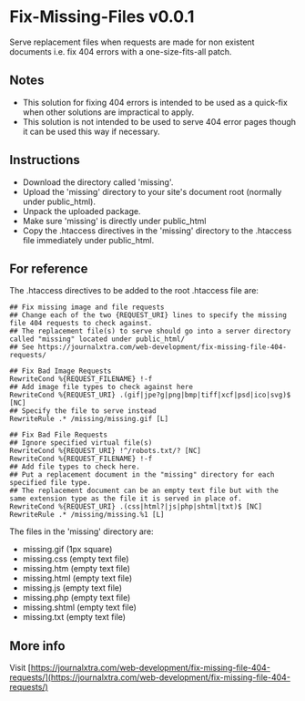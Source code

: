 # Fix-Missing-Files v0.0.1
Serve replacement files when requests are made for non existent documents i.e. fix 404 errors with a one-size-fits-all patch.

## Notes

- This solution for fixing 404 errors is intended to be used as a quick-fix when other solutions are impractical to apply.
- This solution is not intended to be used to serve 404 error pages though it can be used this way if necessary.

## Instructions

- Download the directory called 'missing'.
- Upload the 'missing' directory to your site's document root (normally under public_html).
- Unpack the uploaded package.
- Make sure 'missing' is directly under public_html
- Copy the .htaccess directives in the 'missing' directory to the .htaccess file immediately under public_html.

## For reference

The .htaccess directives to be added to the root .htaccess file are:

```
## Fix missing image and file requests
## Change each of the two {REQUEST_URI} lines to specify the missing file 404 requests to check against.
## The replacement file(s) to serve should go into a server directory called "missing" located under public_html/
## See https://journalxtra.com/web-development/fix-missing-file-404-requests/
 
## Fix Bad Image Requests
RewriteCond %{REQUEST_FILENAME} !-f
## Add image file types to check against here
RewriteCond %{REQUEST_URI} .(gif|jpe?g|png|bmp|tiff|xcf|psd|ico|svg)$ [NC]
## Specify the file to serve instead
RewriteRule .* /missing/missing.gif [L]
 
## Fix Bad File Requests
## Ignore specified virtual file(s)
RewriteCond %{REQUEST_URI} !^/robots.txt/? [NC]
RewriteCond %{REQUEST_FILENAME} !-f
## Add file types to check here.
## Put a replacement document in the "missing" directory for each specified file type.
## The replacement document can be an empty text file but with the same extension type as the file it is served in place of.
RewriteCond %{REQUEST_URI} .(css|html?|js|php|shtml|txt)$ [NC]
RewriteRule .* /missing/missing.%1 [L]
```

The files in the 'missing' directory are:

- missing.gif (1px square)
- missing.css (empty text file)
- missing.htm (empty text file)
- missing.html (empty text file)
- missing.js (empty text file)
- missing.php (empty text file)
- missing.shtml (empty text file)
- missing.txt (empty text file)

## More info

Visit [https://journalxtra.com/web-development/fix-missing-file-404-requests/](https://journalxtra.com/web-development/fix-missing-file-404-requests/)